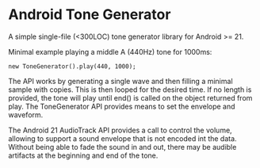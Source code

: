 # Android Tone Generator

A simple single-file (<300LOC) tone generator library for Android >= 21.

Minimal example playing a middle A (440Hz) tone for 1000ms:

```
new ToneGenerator().play(440, 1000);
```

The API works by generating a single wave and then filling a minimal sample with copies. This is then looped for the desired time. If no length is provided, the tone will play until end() is called on the object returned from play. The ToneGenerator API provides means to set the envelope and waveform.

The Android 21 AudioTrack API provides a call to control the volume, allowing to support a sound envelope that is not encoded int the data. Without being able to fade the sound in and out, there may be audible artifacts at the beginning and end of the tone.
